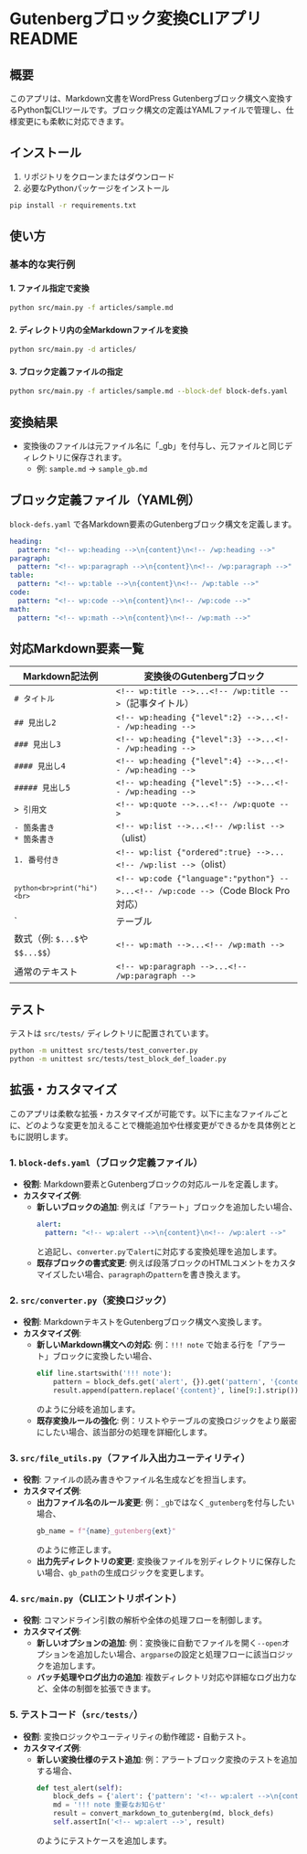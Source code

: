 # Gutenbergブロック変換CLIアプリ README

## 概要

このアプリは、Markdown文書をWordPress Gutenbergブロック構文へ変換するPython製CLIツールです。ブロック構文の定義はYAMLファイルで管理し、仕様変更にも柔軟に対応できます。

## インストール

1. リポジトリをクローンまたはダウンロード
2. 必要なPythonパッケージをインストール

```bash
pip install -r requirements.txt
```

## 使い方

### 基本的な実行例

#### 1. ファイル指定で変換

```bash
python src/main.py -f articles/sample.md
```

#### 2. ディレクトリ内の全Markdownファイルを変換

```bash
python src/main.py -d articles/
```

#### 3. ブロック定義ファイルの指定

```bash
python src/main.py -f articles/sample.md --block-def block-defs.yaml
```

## 変換結果

- 変換後のファイルは元ファイル名に「_gb」を付与し、元ファイルと同じディレクトリに保存されます。
  - 例: `sample.md` → `sample_gb.md`

## ブロック定義ファイル（YAML例）

`block-defs.yaml` で各Markdown要素のGutenbergブロック構文を定義します。

```yaml
heading:
  pattern: "<!-- wp:heading -->\n{content}\n<!-- /wp:heading -->"
paragraph:
  pattern: "<!-- wp:paragraph -->\n{content}\n<!-- /wp:paragraph -->"
table:
  pattern: "<!-- wp:table -->\n{content}\n<!-- /wp:table -->"
code:
  pattern: "<!-- wp:code -->\n{content}\n<!-- /wp:code -->"
math:
  pattern: "<!-- wp:math -->\n{content}\n<!-- /wp:math -->"
```

## 対応Markdown要素一覧

| Markdown記法例 | 変換後のGutenbergブロック |
| --- | --- |
| `# タイトル` | `<!-- wp:title -->...<!-- /wp:title -->`（記事タイトル） |
| `## 見出し2` | `<!-- wp:heading {"level":2} -->...<!-- /wp:heading -->` |
| `### 見出し3` | `<!-- wp:heading {"level":3} -->...<!-- /wp:heading -->` |
| `#### 見出し4` | `<!-- wp:heading {"level":4} -->...<!-- /wp:heading -->` |
| `##### 見出し5` | `<!-- wp:heading {"level":5} -->...<!-- /wp:heading -->` |
| `> 引用文` | `<!-- wp:quote -->...<!-- /wp:quote -->` |
| `- 箇条書き`<br>`* 箇条書き` | `<!-- wp:list -->...<!-- /wp:list -->`（ulist） |
| `1. 番号付き` | `<!-- wp:list {"ordered":true} -->...<!-- /wp:list -->`（olist） |
| <code>```python<br>print("hi")<br>```</code> | `<!-- wp:code {"language":"python"} -->...<!-- /wp:code -->`（Code Block Pro対応） |
| `| テーブル |` | `<!-- wp:table -->...<!-- /wp:table -->` |
| 数式（例: `$...$`や`$$...$$`） | `<!-- wp:math -->...<!-- /wp:math -->` |
| 通常のテキスト | `<!-- wp:paragraph -->...<!-- /wp:paragraph -->` |

## テスト

テストは `src/tests/` ディレクトリに配置されています。

```bash
python -m unittest src/tests/test_converter.py
python -m unittest src/tests/test_block_def_loader.py
```

## 拡張・カスタマイズ

このアプリは柔軟な拡張・カスタマイズが可能です。以下に主なファイルごとに、どのような変更を加えることで機能追加や仕様変更ができるかを具体例とともに説明します。

### 1. `block-defs.yaml`（ブロック定義ファイル）

- **役割**: Markdown要素とGutenbergブロックの対応ルールを定義します。
- **カスタマイズ例**:
  - **新しいブロックの追加**: 例えば「アラート」ブロックを追加したい場合、
    ```yaml
    alert:
      pattern: "<!-- wp:alert -->\n{content}\n<!-- /wp:alert -->"
    ```
    と追記し、`converter.py`で`alert`に対応する変換処理を追加します。
  - **既存ブロックの書式変更**: 例えば段落ブロックのHTMLコメントをカスタマイズしたい場合、`paragraph`の`pattern`を書き換えます。

### 2. `src/converter.py`（変換ロジック）

- **役割**: MarkdownテキストをGutenbergブロック構文へ変換します。
- **カスタマイズ例**:
  - **新しいMarkdown構文への対応**: 例：`!!! note` で始まる行を「アラート」ブロックに変換したい場合、
    ```python
    elif line.startswith('!!! note'):
        pattern = block_defs.get('alert', {}).get('pattern', '{content}')
        result.append(pattern.replace('{content}', line[9:].strip()))
    ```
    のように分岐を追加します。
  - **既存変換ルールの強化**: 例：リストやテーブルの変換ロジックをより厳密にしたい場合、該当部分の処理を詳細化します。

### 3. `src/file_utils.py`（ファイル入出力ユーティリティ）

- **役割**: ファイルの読み書きやファイル名生成などを担当します。
- **カスタマイズ例**:
  - **出力ファイル名のルール変更**: 例：`_gb`ではなく`_gutenberg`を付与したい場合、
    ```python
    gb_name = f"{name}_gutenberg{ext}"
    ```
    のように修正します。
  - **出力先ディレクトリの変更**: 変換後ファイルを別ディレクトリに保存したい場合、`gb_path`の生成ロジックを変更します。

### 4. `src/main.py`（CLIエントリポイント）

- **役割**: コマンドライン引数の解析や全体の処理フローを制御します。
- **カスタマイズ例**:
  - **新しいオプションの追加**: 例：変換後に自動でファイルを開く`--open`オプションを追加したい場合、`argparse`の設定と処理フローに該当ロジックを追加します。
  - **バッチ処理やログ出力の追加**: 複数ディレクトリ対応や詳細なログ出力など、全体の制御を拡張できます。

### 5. テストコード（`src/tests/`）

- **役割**: 変換ロジックやユーティリティの動作確認・自動テスト。
- **カスタマイズ例**:
  - **新しい変換仕様のテスト追加**: 例：アラートブロック変換のテストを追加する場合、
    ```python
    def test_alert(self):
        block_defs = {'alert': {'pattern': '<!-- wp:alert -->\n{content}\n<!-- /wp:alert -->'}}
        md = '!!! note 重要なお知らせ'
        result = convert_markdown_to_gutenberg(md, block_defs)
        self.assertIn('<!-- wp:alert -->', result)
    ```
    のようにテストケースを追加します。
